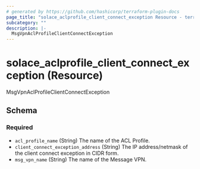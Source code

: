 ```yaml
---
# generated by https://github.com/hashicorp/terraform-plugin-docs
page_title: "solace_aclprofile_client_connect_exception Resource - terraform-provider-solace"
subcategory: ""
description: |-
  MsgVpnAclProfileClientConnectException
---
```


# solace_aclprofile_client_connect_exception (Resource)

MsgVpnAclProfileClientConnectException



<!-- schema generated by tfplugindocs -->
## Schema

### Required

- `acl_profile_name` (String) The name of the ACL Profile.
- `client_connect_exception_address` (String) The IP address/netmask of the client connect exception in CIDR form.
- `msg_vpn_name` (String) The name of the Message VPN.
